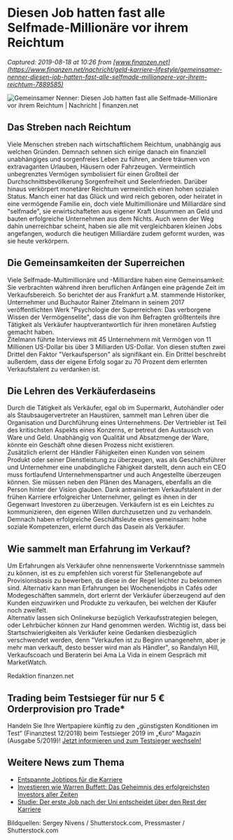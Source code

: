 # Diesen Job hatten fast alle Selfmade-Millionäre vor ihrem Reichtum

_Captured: 2019-08-18 at 10:26 from [www.finanzen.net](https://www.finanzen.net/nachricht/geld-karriere-lifestyle/gemeinsamer-nenner-diesen-job-hatten-fast-alle-selfmade-millionaere-vor-ihrem-reichtum-7889585)_

![Gemeinsamer Nenner: Diesen Job hatten fast alle Selfmade-Millionäre vor ihrem Reichtum | Nachricht | finanzen.net](https://images.finanzen.net/mediacenter/unsortiert/karriere_pressmaster_shutterstock_660.jpg)

## Das Streben nach Reichtum

Viele Menschen streben nach wirtschaftlichem Reichtum, unabhängig aus welchen Gründen. Demnach sehnen sich einige danach ein finanziell unabhängiges und sorgenfreies Leben zu führen, andere träumen von extravaganten Urlauben, Häusern oder Fahrzeugen. Vermeintlich unbegrenztes Vermögen symbolisiert für einen Großteil der Durchschnittsbevölkerung Sorgenfreiheit und Seelenfrieden. Darüber hinaus verkörpert monetärer Reichtum vermeintlich einen hohen sozialen Status. Manch einer hat das Glück und wird reich geboren, oder heiratet in eine vermögende Familie ein, doch viele Multimillionäre und Milliardäre sind "selfmade", sie erwirtschafteten aus eigener Kraft Unsummen an Geld und bauten erfolgreiche Unternehmen aus dem Nichts. Auch wenn der Weg dahin unerreichbar scheint, haben sie alle mit vergleichbaren kleinen Jobs angefangen, wodurch die heutigen Milliardäre zudem geformt wurden, was sie heute verkörpern. 

## Die Gemeinsamkeiten der Superreichen

Viele Selfmade-Multimillionäre und -Milliardäre haben eine Gemeinsamkeit: Sie verbrachten während ihren beruflichen Anfängen eine prägende Zeit im Verkaufsbereich. So berichtet der aus Frankfurt a.M. stammende Historiker, Unternehmer und Buchautor Rainer Zitelmann in seinem 2017 veröffentlichten Werk "Psychologie der Superreichen: Das verborgene Wissen der Vermögenselite", dass die von ihm Befragten größtenteils ihre Tätigkeit als Verkäufer hauptverantwortlich für ihren monetären Aufstieg gemacht haben.  
Zitelmann führte Interviews mit 45 Unternehmern mit Vermögen von 11 Millionen US-Dollar bis über 3 Milliarden US-Dollar. Von diesen stuften zwei Drittel den Faktor "Verkaufsperson" als signifikant ein. Ein Drittel beschreibt außerdem, dass der eigene Erfolg sogar zu 70 Prozent dem erlernten Verkaufstalent zu verdanken ist. 

## Die Lehren des Verkäuferdaseins

Durch die Tätigkeit als Verkäufer, egal ob im Supermarkt, Autohändler oder als Staubsaugervertreter an Haustüren, sammelt man Lehren über die Organisation und Durchführung eines Unternehmens. Der Vertriebler ist Teil des kritischsten Aspekts eines Konzerns, er betreut den Austausch von Ware und Geld. Unabhängig von Qualität und Absatzmenge der Ware, könnte ein Geschäft ohne diesen Prozess nicht existieren.   
Zusätzlich erlernt der Händler Fähigkeiten einen Kunden von seinem Produkt oder seiner Dienstleistung zu überzeugen, was als Geschäftsführer und Unternehmer eine unabdingliche Fähigkeit darstellt, denn auch ein CEO muss fortlaufend Unternehmenspartner und auch Angestellte überzeugen können. Sie müssen neben den Plänen des Managers, ebenfalls an die Person hinter der Vision glauben. Dank antrainiertem Verkaufstalent in der frühen Karriere erfolgreicher Unternehmer, gelingt es ihnen in der Gegenwart Investoren zu überzeugen. Verkäufern ist es ein Leichtes zu kommunizieren, den eigenen Willen durchzusetzen und zu verhandeln. Demnach haben erfolgreiche Geschäftsleute eines gemeinsam: hohe soziale Kompetenzen, erlernt durch das Dasein als Verkäufer. 

## Wie sammelt man Erfahrung im Verkauf? 

Um Erfahrungen als Verkäufer ohne nennenswerte Vorkenntnisse sammeln zu können, ist es zu empfehlen sich vorerst für Stellenangebote auf Provisionsbasis zu bewerben, da diese in der Regel leichter zu bekommen sind. Alternativ kann man Erfahrungen bei Wochenendjobs in Cafés oder Modegeschäften sammeln, dort erlernt der Verkäufer überzeugend auf den Kunden einzuwirken und Produkte zu verkaufen, bei welchen der Käufer noch zweifelt.  
Alternativ lassen sich Onlinekurse bezüglich Verkaufsstrategien belegen, oder Lehrbücher können zur Hand genommen werden. Wichtig ist, dass bei Startschwierigkeiten als Verkäufer keine Gedanken diesbezüglich verschwendet werden, denn "Verkaufen ist zu Beginn unangenehm, aber je mehr man verkauft, desto besser wird man als Händler", so Randalyn Hill, Verkaufscoach und Beraterin bei Ama La Vida in einem Gespräch mit MarketWatch. 

Redaktion finanzen.net 

## Trading beim Testsieger für nur 5 € Orderprovision pro Trade*

Handeln Sie Ihre Wertpapiere künftig zu den „günstigsten Konditionen im Test“ (Finanztest 12/2018) beim Testsieger 2019 im „€uro“ Magazin (Ausgabe 5/2019)! [Jetzt informieren und zum Testsieger wechseln!](http://g.finanzen.net/ncafnb3?utm_source=fin_net&utm_medium=article&utm_campaign=fnb_intern_ab1601&utm_content=text_native)

## Weitere News zum Thema

  * [Entspannte Jobtipps für die Karriere](https://www.finanzen.net/nachricht/geld-karriere-lifestyle/entspannte-karrierestrategie-entspannte-jobtipps-fuer-die-karriere-7599519)
  * [Investieren wie Warren Buffett: Das Geheimnis des erfolgreichsten Investors aller Zeiten](https://www.finanzen.net/nachricht/aktien/investment-tipps-investieren-wie-warren-buffett-das-geheimnis-des-erfolgreichsten-investors-aller-zeiten-6552050)
  * [Studie: Der erste Job nach der Uni entscheidet über den Rest der Karriere](https://www.finanzen.net/nachricht/private-finanzen/business-insider-studie-der-erste-job-nach-der-uni-entscheidet-ueber-den-rest-der-karriere-7197618)

Bildquellen: Sergey Nivens / Shutterstock.com, Pressmaster / Shutterstock.com
